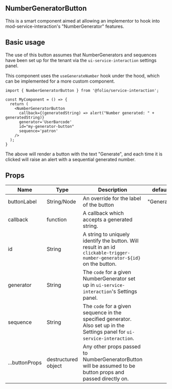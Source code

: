 ## NumberGeneratorButton

This is a smart component aimed at allowing an implementor to hook into mod-service-interaction's "NumberGenerator" features.

## Basic usage
The use of this button assumes that NumberGenerators and sequences have been set up for the tenant via the `ui-service-interaction` settings panel.

This component uses the `useGenerateNumber` hook under the hood, which can be implemented for a more custom component.
```
import { NumberGeneratorButton } from '@folio/service-interaction';

const MyComponent = () => {
  return (
    <NumberGeneratorButton
      callback={(generatedString) => alert("Number generated: " + generatedString)}
      generator='UserBarcode'
      id="my-generator-button"
      sequence='patron'
    />
  );
}

```

The above will render a button with the text "Generate", and each time it is clicked will raise an alert with a sequential generated number.

## Props
Name | Type | Description | default | required
--- | --- | --- | --- | ---
buttonLabel | String/Node | An override for the label of the button | "Generate" | ✕ |
callback | function | A callback which accepts a generated string. | | ✓ |
id | String | A string to uniquely identify the button. Will result in an id `clickable-trigger-number-generator-${id}` on the button. | | ✓ |
generator | String | The `code` for a given NumberGenerator set up in `ui-service-interaction`'s Settings panel. | | ✓ |
sequence | String | The `code` for a given sequence in the specified generator. Also set up in the Settings panel for `ui-service-interaction`. | | ✓ |
...buttonProps | destructured object | Any other props passed to NumberGeneratorButton will be assumed to be button props and passed directly on. | | ✕ |